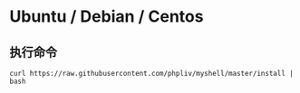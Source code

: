# Ubuntu / Debian / Centos
## 执行命令
    curl https://raw.githubusercontent.com/phpliv/myshell/master/install | bash
